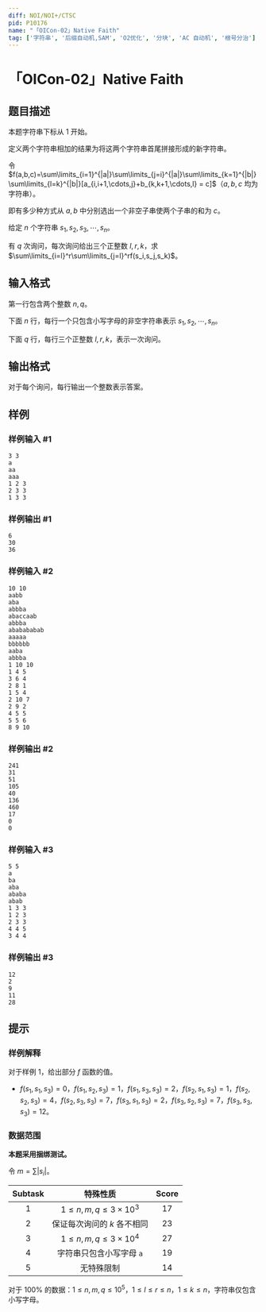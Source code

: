 ```yaml
---
diff: NOI/NOI+/CTSC
pid: P10176
name: "「OICon-02」Native Faith"
tag: ['字符串', '后缀自动机,SAM', 'O2优化', '分块', 'AC 自动机', '根号分治']
---
```

# 「OICon-02」Native Faith
## 题目描述

本题字符串下标从 $1$ 开始。  

定义两个字符串相加的结果为将这两个字符串首尾拼接形成的新字符串。

令 $f(a,b,c)=\sum\limits_{i=1}^{|a|}\sum\limits_{j=i}^{|a|}\sum\limits_{k=1}^{|b|}\sum\limits_{l=k}^{|b|}[a_{i,i+1,\cdots,j}+b_{k,k+1,\cdots,l} = c]$（$a,b,c$ 均为字符串）。

即有多少种方式从 $a,b$ 中分别选出一个非空子串使两个子串的和为 $c$。

给定 $n$ 个字符串 $s_1,s_2,s_3,\cdots,s_n$。

有 $q$ 次询问，每次询问给出三个正整数 $l,r,k$，求 $\sum\limits_{i=l}^r\sum\limits_{j=l}^rf(s_i,s_j,s_k)$。
## 输入格式

第一行包含两个整数 $n,q$。

下面 $n$ 行，每行一个只包含小写字母的非空字符串表示 $s_1,s_2,\cdots,s_n$。

下面 $q$ 行，每行三个正整数 $l,r,k$，表示一次询问。
## 输出格式

对于每个询问，每行输出一个整数表示答案。
## 样例

### 样例输入 #1
```
3 3
a
aa
aaa
1 2 3
2 3 3
1 3 3
```
### 样例输出 #1
```
6
30
36
```
### 样例输入 #2
```
10 10
aabb
aba
abbba
abaccaab
abbba
ababababab
aaaaa
bbbbbb
aaba
abbba
1 10 10
1 4 5
3 6 4
2 8 1
1 5 4
2 10 7
2 9 2
4 5 5
5 5 6
8 9 10
```
### 样例输出 #2
```
241
31
51
105
40
136
460
17
0
0
```
### 样例输入 #3
```
5 5
a
ba
aba
ababa
abab
1 3 3
1 2 3
2 3 3
4 4 5
3 4 4
```
### 样例输出 #3
```
12
2
9
11
28
```
## 提示

### 样例解释

对于样例 $1$，给出部分 $f$ 函数的值。
- $f(s_1,s_1,s_3)=0$，$f(s_1,s_2,s_3)=1$，$f(s_1,s_3,s_3)=2$，$f(s_2,s_1,s_3)=1$，$f(s_2,s_2,s_3)=4$，$f(s_2,s_3,s_3)=7$，$f(s_3,s_1,s_3)=2$，$f(s_3,s_2,s_3)=7$，$f(s_3,s_3,s_3)=12$。

### 数据范围

**本题采用捆绑测试。**

令 $m=\sum|s_i|$。

| $\text{Subtask}$ | 特殊性质 | $\text{Score}$ | 
| :-----------: | :-----------: | :-----------: |
| $1$ | $1\le n,m,q\le 3\times 10^3$ | $17$ |
| $2$ | 保证每次询问的 $k$ 各不相同 | $23$ | 
| $3$ | $1\le n,m,q\le 3\times 10^4$ | $27$ |
| $4$ | 字符串只包含小写字母 $\texttt{a}$ | $19$ |
| $5$ | 无特殊限制 | $14$ |

对于 $100\%$ 的数据：$1\le n,m,q\le 10^5$，$1\le l \le r\le n$，$1\le k\le n$，字符串仅包含小写字母。
